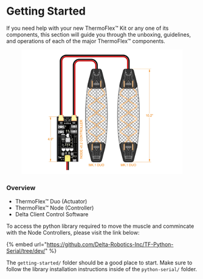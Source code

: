 # Getting Started

If you need help with your new ThermoFlex™ Kit or any one of its components, this section will guide you through the unboxing, guidelines, and operations of each of the major ThermoFlex™ components.

<figure><img src="../.gitbook/assets/ThermoFlex Duo Mk.1 Kit Contents-Layout1.jpg" alt=""><figcaption></figcaption></figure>

### Overview

* ThermoFlex™ Duo (Actuator)
* ThermoFlex™ Node (Controller)
* Delta Client Control Software

To access the python library required to move the muscle and commincate with the Node Controllers, please visit the link below:

{% embed url="https://github.com/Delta-Robotics-Inc/TF-Python-Serial/tree/dev/" %}

The `getting-started/` folder should be a good place to start.  Make sure to follow the library installation instructions inside of the `python-serial/` folder.
